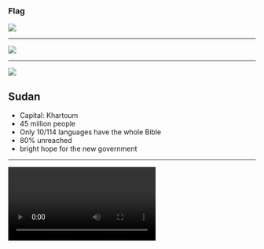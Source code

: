 ### Flag

![](https://upload.wikimedia.org/wikipedia/commons/0/01/Flag_of_Sudan.svg)

---

![](https://upload.wikimedia.org/wikipedia/commons/f/f8/Sudan_%28orthographic_projection%29_highlighted.svg)

---

![](https://res.cloudinary.com/kiekies/image/upload/v1632250532/ccw/gguxpdpdfn9qgid5ldpc.jpg)

## Sudan

- Capital: Khartoum
- 45 million people
- Only 10/114 languages have the whole Bible
- 80% unreached
- bright hope for the new government

---

![](https://f000.backblazeb2.com/file/ccw-prayer/sudan.mp4)

